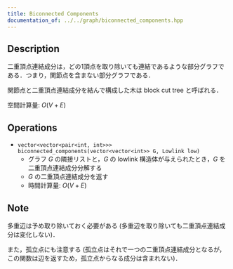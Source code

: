 ```yaml
---
title: Biconnected Components
documentation_of: ../../graph/biconnected_components.hpp
---
```


## Description

二重頂点連結成分は，どの1頂点を取り除いても連結であるような部分グラフである．つまり，関節点を含まない部分グラフである．

関節点と二重頂点連結成分を結んで構成した木は block cut tree と呼ばれる．

空間計算量: $O(V + E)$

## Operations

- `vector<vector<pair<int, int>>> biconnected_components(vector<vector<int>> G, Lowlink low)`
    - グラフ $G$ の隣接リストと，$G$ の lowlink 構造体が与えられたとき，$G$ を二重頂点連結成分分解する
    - $G$ の二重頂点連結成分を返す
    - 時間計算量: $O(V + E)$

## Note

多重辺は予め取り除いておく必要がある (多重辺を取り除いても二重頂点連結成分は変化しない)．

また，孤立点にも注意する (孤立点はそれで一つの二重頂点連結成分となるが，この関数は辺を返すため，孤立点からなる成分は含まれない)．